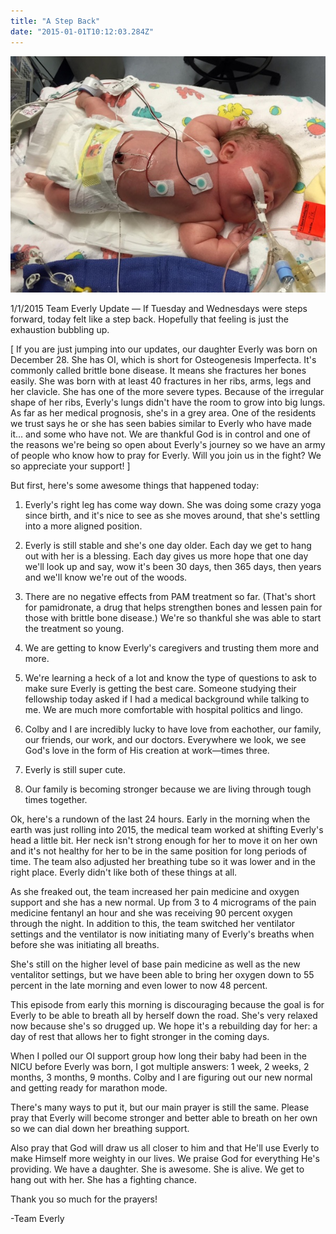 ```yaml
---
title: "A Step Back"
date: "2015-01-01T10:12:03.284Z"
---
```


![Everly one step back](./steps.jpg)

1/1/2015 Team Everly Update — If Tuesday and Wednesdays were steps forward, today felt like a step back. Hopefully that feeling is just the exhaustion bubbling up.

[ If you are just jumping into our updates, our daughter Everly was born on December 28. She has OI, which is short for Osteogenesis Imperfecta. It's commonly called brittle bone disease. It means she fractures her bones easily. She was born with at least 40 fractures in her ribs, arms, legs and her clavicle. She has one of the more severe types. Because of the irregular shape of her ribs, Everly's lungs didn't have the room to grow into big lungs. As far as her medical prognosis, she's in a grey area. One of the residents we trust says he or she has seen babies similar to Everly who have made it... and some who have not. We are thankful God is in control and one of the reasons we're being so open about Everly's journey so we have an army of people who know how to pray for Everly. Will you join us in the fight? We so appreciate your support! ]

But first, here's some awesome things that happened today:

1. Everly's right leg has come way down. She was doing some crazy yoga since birth, and it's nice to see as she moves around, that she's settling into a more aligned position.

2. Everly is still stable and she's one day older. Each day we get to hang out with her is a blessing. Each day gives us more hope that one day we'll look up and say, wow it's been 30 days, then 365 days, then years and we'll know we're out of the woods.

3. There are no negative effects from PAM treatment so far. (That's short for pamidronate, a drug that helps strengthen bones and lessen pain for those with brittle bone disease.) We're so thankful she was able to start the treatment so young.

4. We are getting to know Everly's caregivers and trusting them more and more.

5. We're learning a heck of a lot and know the type of questions to ask to make sure Everly is getting the best care. Someone studying their fellowship today asked if I had a medical background while talking to me. We are much more comfortable with hospital politics and lingo.

6. Colby and I are incredibly lucky to have love from eachother, our family, our friends, our work, and our doctors. Everywhere we look, we see God's love in the form of His creation at work—times three.

7. Everly is still super cute.

8. Our family is becoming stronger because we are living through tough times together.

Ok, here's a rundown of the last 24 hours. Early in the morning when the earth was just rolling into 2015, the medical team worked at shifting Everly's head a little bit. Her neck isn't strong enough for her to move it on her own and it's not healthy for her to be in the same position for long periods of time. The team also adjusted her breathing tube so it was lower and in the right place. Everly didn't like both of these things at all.

As she freaked out, the team increased her pain medicine and oxygen support and she has a new normal. Up from 3 to 4 micrograms of the pain medicine fentanyl an hour and she was receiving 90 percent oxygen through the night. In addition to this, the team switched her ventilator settings and the ventilator is now initiating many of Everly's breaths when before she was initiating all breaths.

She's still on the higher level of base pain medicine as well as the new ventalitor settings, but we have been able to bring her oxygen down to 55 percent in the late morning and even lower to now 48 percent.

This episode from early this morning is discouraging because the goal is for Everly to be able to breath all by herself down the road. She's very relaxed now because she's so drugged up. We hope it's a rebuilding day for her: a day of rest that allows her to fight stronger in the coming days.

When I polled our OI support group how long their baby had been in the NICU before Everly was born, I got multiple answers: 1 week, 2 weeks, 2 months, 3 months, 9 months. Colby and I are figuring out our new normal and getting ready for marathon mode.

There's many ways to put it, but our main prayer is still the same. Please pray that Everly will become stronger and better able to breath on her own so we can dial down her breathing support.

Also pray that God will draw us all closer to him and that He'll use Everly to make Himself more weighty in our lives. We praise God for everything He's providing. We have a daughter. She is awesome. She is alive. We get to hang out with her. She has a fighting chance.

Thank you so much for the prayers!

-Team Everly
